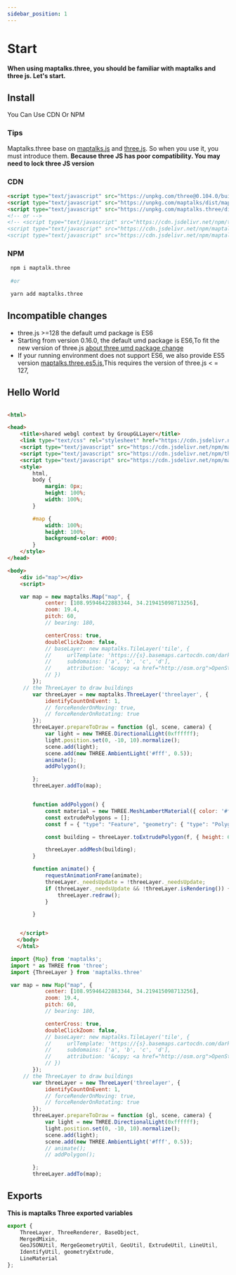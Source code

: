 ```yaml
---
sidebar_position: 1
---
```


# Start

**When using maptalks.three, you should be familiar with maptalks and three js. Let's start.**

## Install

You Can Use CDN Or NPM

### Tips
Maptalks.three base on [maptalks.js](https://github.com/maptalks/maptalks.js) and [three.js](https://github.com/mrdoob/three.js).
 So when you use it, you must introduce them. **Because three JS has poor compatibility. You may need to lock three JS version**

### CDN

```html
<script type="text/javascript" src="https://unpkg.com/three@0.104.0/build/three.min.js"></script>
<script type="text/javascript" src="https://unpkg.com/maptalks/dist/maptalks.min.js"></script>
<script type="text/javascript" src="https://unpkg.com/maptalks.three/dist/maptalks.three.min.js"></script>
<!-- or -->
<!-- <script type="text/javascript" src="https://cdn.jsdelivr.net/npm/three@0.104.0/build/three.min.js"></script>
<script type="text/javascript" src="https://cdn.jsdelivr.net/npm/maptalks/dist/maptalks.min.js"></script>
<script type="text/javascript" src="https://cdn.jsdelivr.net/npm/maptalks.three/dist/maptalks.three.min.js"></script> -->
```

### NPM

``` sh
 npm i maptalk.three
 
 #or

 yarn add maptalks.three
```
## Incompatible changes

 * three.js >=128  the default umd package is ES6
 * Starting from version 0.16.0, the default umd package is ES6,To fit the new version of three.js [about three umd package change](https://github.com/mrdoob/three.js/issues/22025)
 * If your running environment does not support ES6, we also provide ES5 version [maptalks.three.es5.js](https://cdn.jsdelivr.net/npm/maptalks.three/dist/maptalks.three.es5.js),This requires the version of three.js < = 127,

## Hello World

```html

<html>

<head>
    <title>shared webgl context by GroupGLLayer</title>
    <link type="text/css" rel="stylesheet" href="https://cdn.jsdelivr.net/npm/maptalks/dist/maptalks.css">
    <script type="text/javascript" src="https://cdn.jsdelivr.net/npm/maptalks/dist/maptalks.js"></script>
    <script type="text/javascript" src="https://cdn.jsdelivr.net/npm/three@0.104.0/build/three.min.js"></script>
    <script type="text/javascript" src="https://cdn.jsdelivr.net/npm/maptalks.three@latest/dist/maptalks.three.js"></script>
    <style>
        html,
        body {
            margin: 0px;
            height: 100%;
            width: 100%;
        }

        #map {
            width: 100%;
            height: 100%;
            background-color: #000;
        }
    </style>
</head>

<body>
    <div id="map"></div>
    <script>

    var map = new maptalks.Map("map", {
            center: [108.95946422883344, 34.219415098713256],
            zoom: 19.4,
            pitch: 60,
            // bearing: 180,

            centerCross: true,
            doubleClickZoom: false,
            // baseLayer: new maptalks.TileLayer('tile', {
            //     urlTemplate: 'https://{s}.basemaps.cartocdn.com/dark_all/{z}/{x}/{y}.png',
            //     subdomains: ['a', 'b', 'c', 'd'],
            //     attribution: '&copy; <a href="http://osm.org">OpenStreetMap</a> contributors, &copy; <a href="https://carto.com/">CARTO</a>'
            // })
        });
     // the ThreeLayer to draw buildings
        var threeLayer = new maptalks.ThreeLayer('threelayer', {
            identifyCountOnEvent: 1,
            // forceRenderOnMoving: true,
            // forceRenderOnRotating: true
        });
        threeLayer.prepareToDraw = function (gl, scene, camera) {
            var light = new THREE.DirectionalLight(0xffffff);
            light.position.set(0, -10, 10).normalize();
            scene.add(light);
            scene.add(new THREE.AmbientLight('#fff', 0.5));
            animate();
            addPolygon();

        };
        threeLayer.addTo(map);


        function addPolygon() {
            const material = new THREE.MeshLambertMaterial({ color: '#fff', transparent: true });
            const extrudePolygons = [];
            const f = { "type": "Feature", "geometry": { "type": "Polygon", "coordinates": [[[108.9588646064086, 34.219978885705856], [108.95910091657608, 34.21999155943827], [108.95908997865132, 34.21962188029219], [108.95886762567669, 34.21963481298575], [108.9588646064086, 34.219978885705856]]] }, "properties": { "name": "1-3cf0006e", "_color": "#4b3aff", "center": [108.95898078182817, 34.21980678460552] } };

            const building = threeLayer.toExtrudePolygon(f, { height: 60 }, material);

            threeLayer.addMesh(building);
        }

        function animate() {
            requestAnimationFrame(animate);
            threeLayer._needsUpdate = !threeLayer._needsUpdate;
            if (threeLayer._needsUpdate && !threeLayer.isRendering()) {
                threeLayer.redraw();
            }

        }


    </script>
   </body>
   </html>
```


```js
 import {Map} from 'maptalks';
 import * as THREE from 'three';
 import {ThreeLayer } from 'maptalks.three'

 var map = new Map("map", {
            center: [108.95946422883344, 34.219415098713256],
            zoom: 19.4,
            pitch: 60,
            // bearing: 180,

            centerCross: true,
            doubleClickZoom: false,
            // baseLayer: new maptalks.TileLayer('tile', {
            //     urlTemplate: 'https://{s}.basemaps.cartocdn.com/dark_all/{z}/{x}/{y}.png',
            //     subdomains: ['a', 'b', 'c', 'd'],
            //     attribution: '&copy; <a href="http://osm.org">OpenStreetMap</a> contributors, &copy; <a href="https://carto.com/">CARTO</a>'
            // })
        });
     // the ThreeLayer to draw buildings
        var threeLayer = new ThreeLayer('threelayer', {
            identifyCountOnEvent: 1,
            // forceRenderOnMoving: true,
            // forceRenderOnRotating: true
        });
        threeLayer.prepareToDraw = function (gl, scene, camera) {
            var light = new THREE.DirectionalLight(0xffffff);
            light.position.set(0, -10, 10).normalize();
            scene.add(light);
            scene.add(new THREE.AmbientLight('#fff', 0.5));
            // animate();
            // addPolygon();

        };
        threeLayer.addTo(map);


```

## Exports

**This is maptalks Three exported variables**

```js
export {
    ThreeLayer, ThreeRenderer, BaseObject,
    MergedMixin,
    GeoJSONUtil, MergeGeometryUtil, GeoUtil, ExtrudeUtil, LineUtil,
    IdentifyUtil, geometryExtrude,
    LineMaterial
};

```